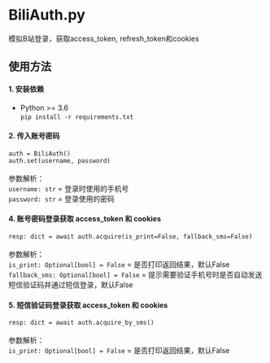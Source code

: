 # BiliAuth.py
模拟B站登录，获取access_token, refresh_token和cookies

## 使用方法
#### 1. 安装依赖
* Python >= 3.6<br>
`
pip install -r requirements.txt
`
#### 2. 传入账号密码
`
auth = BiliAuth()
`<br>
`
auth.set(username, password)
`<br><br>
参数解析：<br>
`username: str` = 登录时使用的手机号<br>
`password: str` = 登录使用的密码

#### 4. 账号密码登录获取 access_token 和 cookies
`
resp: dict = await auth.acquire(is_print=False, fallback_sms=False)
`<br><br>
参数解析：<br>
`is_print: Optional[bool] = False` = 是否打印返回结果，默认False<br>
`fallback_sms: Optional[bool] = False` = 提示需要验证手机号时是否自动发送短信验证码并通过短信登录，默认False

#### 5. 短信验证码登录获取 access_token 和 cookies
`
resp: dict = await auth.acquire_by_sms()
`<br><br>
参数解析：<br>
`is_print: Optional[bool] = False` = 是否打印返回结果，默认False<br>
